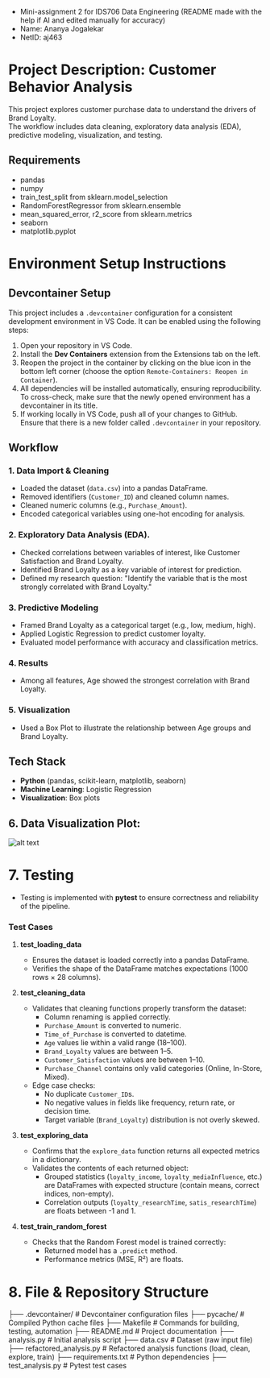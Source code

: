 - Mini-assignment 2 for IDS706 Data Engineering (README made with the help if AI and edited manually for accuracy)
- Name: Ananya Jogalekar
- NetID: aj463

# Project Description: Customer Behavior Analysis

This project explores customer purchase data to understand the drivers of Brand Loyalty.  
The workflow includes data cleaning, exploratory data analysis (EDA), predictive modeling, visualization, and testing.

## Requirements
- pandas
- numpy
- train_test_split from sklearn.model_selection
- RandomForestRegressor from sklearn.ensemble
- mean_squared_error, r2_score from sklearn.metrics
- seaborn
- matplotlib.pyplot 

# Environment Setup Instructions
## Devcontainer Setup
This project includes a `.devcontainer` configuration for a consistent development environment in VS Code. It can be enabled using the following steps:
1. Open your repository in VS Code.
2. Install the **Dev Containers** extension from the Extensions tab on the left.
3. Reopen the project in the container by clicking on the blue icon in the bottom left corner (choose the option `Remote-Containers: Reopen in Container`).
4. All dependencies will be installed automatically, ensuring reproducibility. To cross-check, make sure that the newly opened environment has a devcontainer in its title.
5. If working locally in VS Code, push all of your changes to GitHub. Ensure that there is a new folder called `.devcontainer` in your repository.

## Workflow

### 1. Data Import & Cleaning
- Loaded the dataset (`data.csv`) into a pandas DataFrame.
- Removed identifiers (`Customer_ID`) and cleaned column names.
- Cleaned numeric columns (e.g., `Purchase_Amount`).
- Encoded categorical variables using one-hot encoding for analysis.

### 2. Exploratory Data Analysis (EDA).
- Checked correlations between variables of interest, like Customer Satisfaction and Brand Loyalty.
- Identified Brand Loyalty as a key variable of interest for prediction.
- Defined my research question: "Identify the variable that is the most strongly correlated with Brand Loyalty."

### 3. Predictive Modeling
- Framed Brand Loyalty as a categorical target (e.g., low, medium, high).
- Applied Logistic Regression to predict customer loyalty.
- Evaluated model performance with accuracy and classification metrics.

### 4. Results
- Among all features, Age showed the strongest correlation with Brand Loyalty.

### 5. Visualization
- Used a Box Plot to illustrate the relationship between Age groups and Brand Loyalty.

## Tech Stack
- **Python** (pandas, scikit-learn, matplotlib, seaborn)
- **Machine Learning**: Logistic Regression
- **Visualization**: Box plots

## 6. Data Visualization Plot:
![alt text](image.png)

# 7. Testing
- Testing is implemented with **pytest** to ensure correctness and reliability of the pipeline.  

### Test Cases

1. **test_loading_data**
   - Ensures the dataset is loaded correctly into a pandas DataFrame.
   - Verifies the shape of the DataFrame matches expectations (1000 rows × 28 columns).

2. **test_cleaning_data**
   - Validates that cleaning functions properly transform the dataset:
     - Column renaming is applied correctly.
     - `Purchase_Amount` is converted to numeric.
     - `Time_of_Purchase` is converted to datetime.
     - `Age` values lie within a valid range (18–100).
     - `Brand_Loyalty` values are between 1–5.
     - `Customer_Satisfaction` values are between 1–10.
     - `Purchase_Channel` contains only valid categories (Online, In-Store, Mixed).
   - Edge case checks:
     - No duplicate `Customer_ID`s.
     - No negative values in fields like frequency, return rate, or decision time.
     - Target variable (`Brand_Loyalty`) distribution is not overly skewed.

3. **test_exploring_data**
   - Confirms that the `explore_data` function returns all expected metrics in a dictionary.
   - Validates the contents of each returned object:
     - Grouped statistics (`loyalty_income`, `loyalty_mediaInfluence`, etc.) are DataFrames with expected structure (contain means, correct indices, non-empty).
     - Correlation outputs (`loyalty_researchTime`, `satis_researchTime`) are floats between -1 and 1.

4. **test_train_random_forest**
   - Checks that the Random Forest model is trained correctly:
     - Returned model has a `.predict` method.
     - Performance metrics (MSE, R²) are floats.

# 8. File & Repository Structure
├── .devcontainer/ # Devcontainer configuration files
├── pycache/ # Compiled Python cache files
├── Makefile # Commands for building, testing, automation
├── README.md # Project documentation
├── analysis.py # Initial analysis script
├── data.csv # Dataset (raw input file)
├── refactored_analysis.py # Refactored analysis functions (load, clean, explore, train)
├── requirements.txt # Python dependencies
├── test_analysis.py # Pytest test cases
